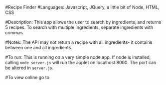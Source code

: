 #Recipe Finder
#Languages: Javascript, JQuery, a little bit of Node, HTML, CSS

#Description: This app allows the user to search by ingredients, and returns 5 recipes. To search with multiple ingredients, separate ingredients with commas.

#Notes: The API may not return a recipe with all ingredients- it contains between one and all ingredients.

#To run: This is running on a very simple node app. If node is installed, calling `node server.js` will run the applet on localhost:8000. The port can be altered in `server.js`.

#To view online go to 